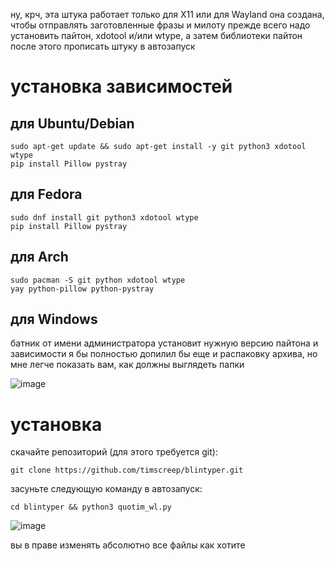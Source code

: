 ну, крч, эта штука работает только для X11 или для Wayland
она создана, чтобы отправлять заготовленные фразы и милоту
прежде всего надо установить пайтон, xdotool и/или wtype, а затем библиотеки пайтон
после этого прописать штуку в автозапуск

# установка зависимостей

## для Ubuntu/Debian
```
sudo apt-get update && sudo apt-get install -y git python3 xdotool wtype
pip install Pillow pystray
```
## для Fedora
```
sudo dnf install git python3 xdotool wtype
pip install Pillow pystray
```
## для Arch
```
sudo pacman -S git python xdotool wtype
yay python-pillow python-pystray
```

## для Windows
батник от имени администратора установит нужную версию пайтона и зависимости
я бы полностью допилил бы еще и распаковку архива, но мне легче показать вам, как должны выглядеть папки

![image](https://github.com/timscreep/blintyper/assets/81462085/5e078370-d63e-4707-9972-40eee1faad9a)


# установка
скачайте репозиторий (для этого требуется git):
```
git clone https://github.com/timscreep/blintyper.git
```
засуньте следующую команду в автозапуск:
```
cd blintyper && python3 quotim_wl.py
```
![image](https://github.com/timscreep/blintyper/assets/81462085/042f83cd-29ed-4862-b1f6-7ed7a5b2fa0d)




вы в праве изменять абсолютно все файлы как хотите

